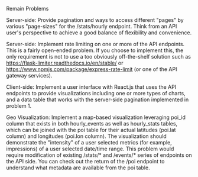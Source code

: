 Remain Problems 

Server-side: Provide pagination and ways to access different "pages" by various "page-sizes" for the /stats/hourly endpoint. Think from an API user's perspective to achieve a good balance of flexibility and convenience.

Server-side: Implement rate limiting on one or more of the API endpoints. This is a fairly open-ended problem. If you choose to implement this, the only requirement is not to use a too obviously off-the-shelf solution such as https://flask-limiter.readthedocs.io/en/stable/ or https://www.npmjs.com/package/express-rate-limit (or one of the API gateway services).

Client-side: Implement a user interface with React.js that uses the API endpoints to provide visualizations including one or more types of charts, and a data table that works with the server-side pagination implemented in problem 1.

Geo Visualization:
Implement a map-based visualization leveraging poi_id column that exists in both hourly_events as well as hourly_stats tables, which can be joined with the poi table for their actual latitudes (poi.lat column) and longitudes (poi.lon column). The visualization should demonstrate the "intensity" of a user selected metrics (for example, impressions) of a user selected date/time range. This problem would require modification of existing /stats/* and /events/* series of endpoints on the API side. You can check out the return of the /poi endpoint to understand what metadata are available from the poi table.
